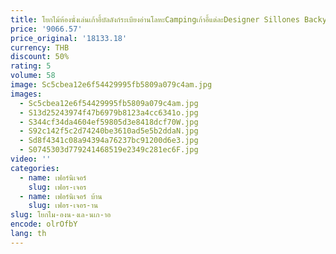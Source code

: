 ```yaml
---
title: โยกไม้ห้องนั่งเล่นเก้าอี้บัลลังก์ระเบียงอ่านโลหะCampingเก้าอี้แต่ละDesigner Sillones Backyardเฟอร์นิเจอร์
price: '9066.57'
price_original: '18133.18'
currency: THB
discount: 50%
rating: 5
volume: 58
image: Sc5cbea12e6f54429995fb5809a079c4am.jpg
images:
  - Sc5cbea12e6f54429995fb5809a079c4am.jpg
  - S13d25243974f47b6979b8123a4cc6341o.jpg
  - S344cf34da4604ef59805d3e8418dcf70W.jpg
  - S92c142f5c2d74240be3610ad5e5b2ddaN.jpg
  - Sd8f4341c08a94394a76237bc91200d6e3.jpg
  - S0745303d779241468519e2349c281ec6F.jpg
video: ''
categories:
  - name: เฟอร์นิเจอร์
    slug: เฟอร-เจอร
  - name: เฟอร์นิเจอร์ บ้าน
    slug: เฟอร-เจอร-าน
slug: โยกไม-องน-งเล-นเก-าอ
encode: olrOfbY
lang: th
---
```

  